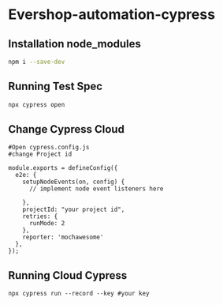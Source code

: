 # Evershop-automation-cypress




## Installation node_modules

```bash
npm i --save-dev
```

## Running Test Spec

```bash
npx cypress open
```


## Change Cypress Cloud 
```
#Open cypress.config.js
#change Project id

module.exports = defineConfig({
  e2e: {
    setupNodeEvents(on, config) {
      // implement node event listeners here
     
    },
    projectId: "your project id",
    retries: {
      runMode: 2
    },
    reporter: 'mochawesome'
  },
});

```

## Running Cloud Cypress
```
npx cypress run --record --key #your key
```
